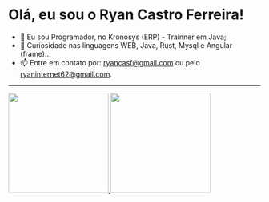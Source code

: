 # Olá, eu sou o Ryan Castro Ferreira!

- 🔭 Eu sou Programador, no Kronosys (ERP) - Trainner em Java;
- 🌱 Curiosidade nas linguagens WEB, Java, Rust, Mysql e Angular (frame)...
- 📫 Entre em contato por: ryancasf@gmail.com ou pelo ryaninternet62@gmail.com.

<hr />

<div>
  <a href="https://github.com/RyanCasf">
    <img height="200em" src="https://github-readme-stats.vercel.app/api?username=RyanCasf&show_icons=true&theme=dark&include_all_commits=true&count_private=true" />
    <img height="200em" src="https://github-readme-stats.vercel.app/api/top-langs/?username=RyanCasf&layout=compact&langs_count=7&theme=dark" />
  </a>
</div>
